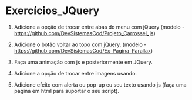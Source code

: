 # Exercícios_JQuery

1) Adicione a opção de trocar entre abas do menu com jQuery (modelo -  https://github.com/DevSistemasCod/Projeto_Carrossel_js)

2) Adicione o botão voltar ao topo com jQuery. (modelo - https://github.com/DevSistemasCod/Ex_Pagina_Parallax)

3) Faça uma animação com js e posteriormente em JQuery.
   
4) Adicione a opção de trocar entre imagens usando.

5) Adicione efeito com alerta ou pop-up eu seu texto usando js (faça uma página em html para suportar o seu script).
